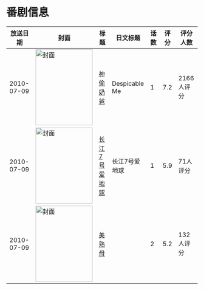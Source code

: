 # 番剧信息

|放送日期|封面|标题|日文标题|话数|评分|评分人数|
|---|---|---|---|---|---|---|
|2010-07-09|<img src="//lain.bgm.tv/pic/cover/c/a5/e9/11909_FlY7g.jpg" alt="封面" style="width:150px;height:200px;object-fit:cover;">|[神偷奶爸](https://bangumi.tv/subject/11909)|Despicable Me|1|7.2|2166人评分|
|2010-07-09|<img src="//lain.bgm.tv/pic/cover/c/4e/d1/65856_QKRit.jpg" alt="封面" style="width:150px;height:200px;object-fit:cover;">|[长江7号爱地球](https://bangumi.tv/subject/65856)|长江7号爱地球|1|5.9|71人评分|
|2010-07-09|<img src="/img/no_icon_subject.png" alt="封面" style="width:150px;height:200px;object-fit:cover;">|[美熟母](https://bangumi.tv/subject/77052)||2|5.2|132人评分|
